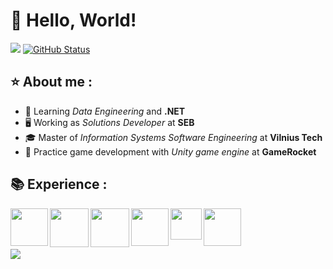 # 👋 Hello, World!
<a href="https://github.com/rengetsu"><img src="https://github-readme-stats.vercel.app/api/top-langs/?username=rengetsu&theme=radical&hide=blade,C&langs_count=3)"/></a>&nbsp;[![GitHub Status](https://github-readme-stats.vercel.app/api?username=rengetsu&&show_icons=true&theme=radical&line_height=27)](https://maxbase.org)

## :star: About me :

  *  :microscope: Learning *Data Engineering* and **.NET**
  *  :desktop_computer: Working as *Solutions Developer* at **SEB**
  * :mortar_board: Master of *Information Systems Software Engineering* at **Vilnius Tech**
  * :game_die: Practice game development with *Unity game engine* at **GameRocket** 

## 📚 Experience :

<img align="left" src="https://i.ibb.co/f0wnmqr/c_sharp.png" width="60"/>
<img align="left" src="https://i.ibb.co/PwLkRjK/NET-Core-Logo-svg.png" width="62"/>
<img align="left" src="https://i.ibb.co/rmf4NHW/net-framework.png" width="62"/>
<img align="left" src="https://i.ibb.co/GQNPWq9/Microsoft-Azure-svg.png" width="60"/>
<img align="left" src="https://i.ibb.co/cF5SFB0/sql.png" width="50"/>
<img align="left" src="https://i.ibb.co/yyDLn2y/unity.png" width="60"/>

<br/><br/><br/>

![](https://komarev.com/ghpvc/?username=rengetsu)
